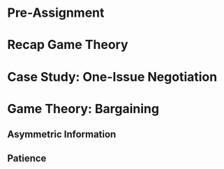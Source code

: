# Pre-Assignment

# Recap Game Theory

# Case Study: One-Issue Negotiation

# Game Theory: Bargaining
## Asymmetric Information

## Patience
